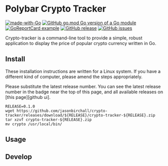 # Polybar Crypto Tracker

[![made-with-Go](https://img.shields.io/badge/Made%20with-Go-1f425f.svg)](http://golang.org)
[![GitHub go.mod Go version of a Go module](https://img.shields.io/github/go-mod/go-version/jasonbirchall/crypto-tracker.svg)](https://github.com/jasonbirchall/crypto-tracker)
[![GoReportCard example](https://goreportcard.com/badge/github.com/jasonbirchall/crypto-tracker)](https://goreportcard.com/report/github.com/jasonbirchall/crypto-tracker)
[![GitHub release](https://img.shields.io/github/release/jasonbirchall/crypto-tracker.svg)](https://GitHub.com/jasonbirchall/crypto-tracker/releases/)
[![GitHub issues](https://img.shields.io/github/issues/jasonbirchall/crypto-tracker.svg)](https://GitHub.com/jasonbirchall/crypto-tracker/issues/)

Crypto-tracker is a command-line tool to provide a simple, robust application to display the price of popular crypto currency written in Go. 

## Install

These installation instructions are written for a Linux system. If you have a different kind of
computer, please amend the steps appropriately.

Please substitute the latest release number. You can see the latest release
number in the badge near the top of this page, and all available releases on
[this page][github ui].

```
RELEASE=0.1.0
wget https://github.com/jasonbirchall/crypto-tracker/releases/download/${RELEASE}/crypto-tracker-${RELEASE}.zip
tar xzvf crypto-tracker-${RELEASE}.zip
mv crypto /usr/local/bin/
```

## Usage

## Develop

